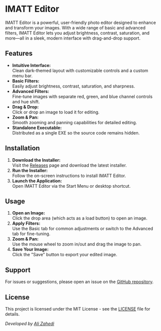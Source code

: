 # IMATT Editor

IMATT Editor is a powerful, user-friendly photo editor designed to enhance and transform your images. With a wide range of basic and advanced filters, IMATT Editor lets you adjust brightness, contrast, saturation, and more—all in a sleek, modern interface with drag-and-drop support.

## Features

- **Intuitive Interface:**  
  Clean dark-themed layout with customizable controls and a custom menu bar.
- **Basic Filters:**  
  Easily adjust brightness, contrast, saturation, and sharpness.
- **Advanced Filters:**  
  Fine-tune images with separate red, green, and blue channel controls and hue shift.
- **Drag & Drop:**  
  Click or drop an image to load it for editing.
- **Zoom & Pan:**  
  Smooth zooming and panning capabilities for detailed editing.
- **Standalone Executable:**  
  Distributed as a single EXE so the source code remains hidden.

## Installation

1. **Download the Installer:**  
   Visit the [Releases](https://github.com/Alixahedi/IMATT-Editor/releases) page and download the latest installer.
2. **Run the Installer:**  
   Follow the on-screen instructions to install IMATT Editor.
3. **Launch the Application:**  
   Open IMATT Editor via the Start Menu or desktop shortcut.

## Usage

1. **Open an Image:**  
   Click the drop area (which acts as a load button) to open an image.
2. **Apply Filters:**  
   Use the Basic tab for common adjustments or switch to the Advanced tab for fine-tuning.
3. **Zoom & Pan:**  
   Use the mouse wheel to zoom in/out and drag the image to pan.
4. **Save Your Image:**  
   Click the "Save" button to export your edited image.

## Support

For issues or suggestions, please open an issue on the [GitHub repository](https://github.com/Alixahedi/IMATT-Editor/issues).

## License

This project is licensed under the MIT License - see the [LICENSE](LICENSE) file for details.

*Developed by [Ali Zahedi](https://github.com/Alixahedi)*
